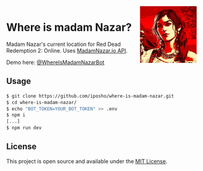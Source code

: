 <img src="./logo.jpeg" width="150" align="right" />

# Where is madam Nazar?

Madam Nazar's current location for Red Dead Redemption 2: Online. Uses [MadamNazar.io API](https://madamnazar.io/).

Demo here: [@WhereIsMadamNazarBot](https://t.me/WhereIsMadamNazarBot)

## Usage
```bash
$ git clone https://github.com/iposho/where-is-madam-nazar.git
$ cd where-is-madam-nazar/
$ echo "BOT_TOKEN=YOUR_BOT_TOKEN" >> .env
$ npm i
[...]
$ npm run dev
```
## License

This project is open source and available under the [MIT License](LICENSE).

